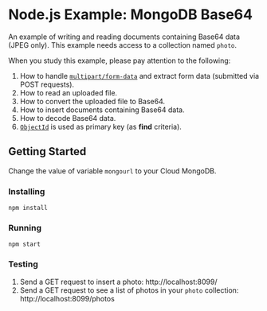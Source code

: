 # Node.js Example: MongoDB Base64
An example of writing and reading documents containing Base64 data (JPEG only).  This example needs access to a collection named `photo`.

When you study this example, please pay attention to the following:
1. How to handle [`multipart/form-data`](https://www.w3schools.com/tags/att_form_enctype.asp) and extract form data (submitted via POST requests).
2. How to read an uploaded file.
3. How to convert the uploaded file to Base64.
4. How to insert documents containing Base64 data.
5. How to decode Base64 data.
6. [`ObjectId`](https://docs.mongodb.com/manual/reference/method/ObjectId/) is used as primary key (as **find** criteria).

## Getting Started
Change the value of variable `mongourl` to your Cloud MongoDB.
### Installing
```
npm install
```
### Running
```
npm start
```
### Testing
1. Send a GET request to insert a photo:
http://localhost:8099/
2. Send a GET request to see a list of photos in your `photo` collection:
http://localhost:8099/photos
